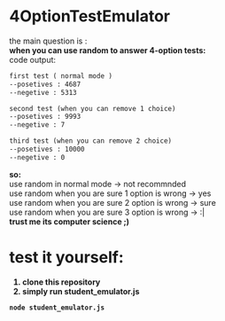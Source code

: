 # 4OptionTestEmulator
the main question is : <br>
<b>when you can use random to answer 4-option tests:</b> <br>
code output:
~~~xml
first test ( normal mode )
--posetives : 4687
--negetive : 5313

second test (when you can remove 1 choice)
--posetives : 9993
--negetive : 7

third test (when you can remove 2 choice)
--posetives : 10000
--negetive : 0
~~~
<b>so:</b><br>
use random in normal mode -> not recommnded <br>
use random when you are sure 1 option is wrong -> yes <br>
use random when you are sure 2 option is wrong -> sure <br>
use random when you are sure 3 option is wrong -> :| <br>
<b>trust me its computer science ;)<b>

# test it yourself:
1. clone this repository 
2. simply run student_emulator.js
~~~bash
node student_emulator.js
~~~
